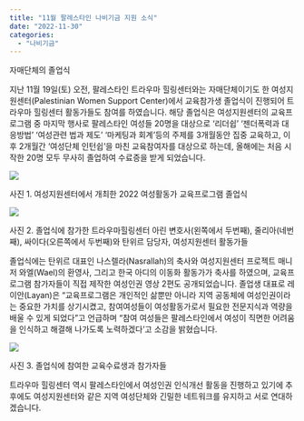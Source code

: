 ```yaml
---
title: "11월 팔레스타인 나비기금 지원 소식"
date: "2022-11-30"
categories: 
  - "나비기금"
---
```


자매단체의 졸업식

지난 11월 19일(토) 오전, 팔레스타인 트라우마 힐링센터와는 자매단체이기도 한 여성지원센터(Palestinian Women Support Center)에서 교육참가생 졸업식이 진행되어 트라우마 힐링센터 활동가들도 참여를 하였습니다. 해당 졸업식은 여성지원센터의 교육프로그램 중 마지막 행사로 팔레스타인 여성들 20명을 대상으로 ‘리더쉽’ ‘젠더폭력과 대응방법’ ‘여성관련 법과 제도’ ‘마케팅과 회계’등의 주제를 3개월동안 집중 교육하고, 이후 2개월간 ‘여성단체 인턴쉽’을 마친 교육참여자를 대상으로 하는데, 올해에는 처음 시작한 20명 모두 무사히 졸업하여 수료증을 받게 되었습니다.

![](https://womenandwar.net/kr/wp-content/uploads/2022/11/그림1.jpg)

사진 1. 여성지원센터에서 개최한 2022 여성활동가 교육프로그램 졸업식

![](https://womenandwar.net/kr/wp-content/uploads/2022/11/그림2.jpg)

사진 2. 졸업식에 참가한 트라우마힐링센터 아린 변호사(왼쪽에서 두번째), 줄리아(네번째), 싸이다(오른쪽에서 두번째)와 탄위르 담당자, 여성지원센터 활동가들

졸업식에는 탄위르 대표인 나스렐라(Nasrallah)의 축사와 여성지원센터 프로젝트 매니저 와엘(Wael)의 환영사, 그리고 한국 아디의 이동화 활동가가 축사를 하였으며, 교육프로그램 참가자들이 직접 제작한 여성인권 영상 2편도 공개되었습니다. 졸업생 대표로 레이안(Layan)은 “교육프로그램은 개인적인 삶뿐만 아니라 지역 공동체에 여성인권이라는 중요한 가치를 상기시켰고, 참여여성들이 여성활동가로서 필요한 전문지식과 역량을 배울 수 있게 되었다”고 언급하며 “참여 여성들은 팔레스타인에서 여성이 직면한 어려움을 인식하고 해결해 나가도록 노력하겠다’고 소감을 밝혔습니다.  

![](https://womenandwar.net/kr/wp-content/uploads/2022/11/그림3.jpg)

사진 3. 졸업식에 참여한 교육수료생과 참가자들  
  
트라우마 힐링센터 역시 팔레스타인에서 여성인권 인식개선 활동을 진행하고 있기에 추후에도 여성지원센터와 같은 지역 여성단체와 긴밀한 네트워크를 유지하고 서로 연대하겠습니다.
